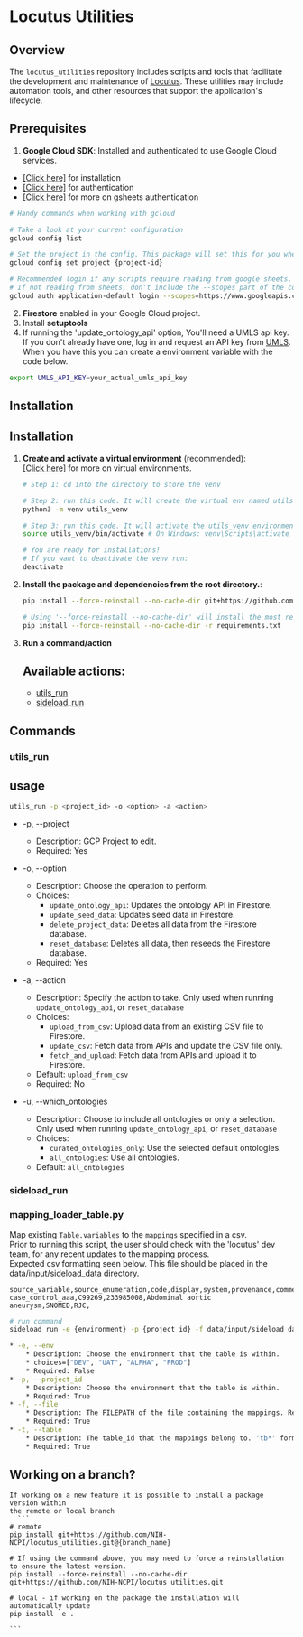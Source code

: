 # Locutus Utilities

## Overview

The `locutus_utilities` repository includes scripts and tools that facilitate the development and maintenance of [Locutus](https://github.com/NIH-NCPI/locutus). These utilities may include automation tools, and other resources that support the application's lifecycle.


## Prerequisites

1. **Google Cloud SDK**: Installed and authenticated to use Google Cloud services.
  * [[Click here]](https://cloud.google.com/sdk/docs/install-sdk) for installation
  * [[Click here]](https://cloud.google.com/sdk/gcloud/reference/auth/application-default/login) for authentication
  * [[Click here]](https://stackoverflow.com/questions/61412481/google-sheet-api-access-with-application-default-credentials) for more on gsheets authentication

```bash 
# Handy commands when working with gcloud

# Take a look at your current configuration
gcloud config list

# Set the project in the config. This package will set this for you when you run commands. There is no need to do so before running commands.
gcloud config set project {project-id}

# Recommended login if any scripts require reading from google sheets.
# If not reading from sheets, don't include the --scopes part of the command. See link above for more info. 
gcloud auth application-default login --scopes=https://www.googleapis.com/auth/spreadsheets.readonly,https://www.googleapis.com/auth/drive.readonly

```
2. **Firestore** enabled in your Google Cloud project.
3. Install **setuptools**
4. If running the 'update_ontology_api' option, You'll need a UMLS api key. If you don't already have one, log in and request an API key from [UMLS](https://uts.nlm.nih.gov/uts/). When you have this you can create a environment variable with the code below. 
```bash
export UMLS_API_KEY=your_actual_umls_api_key
```

## Installation

## Installation

1. **Create and activate a virtual environment** (recommended):<br>
[[Click here]](https://realpython.com/python-virtual-environments-a-primer/) for more on virtual environments.

    ```bash
    # Step 1: cd into the directory to store the venv

    # Step 2: run this code. It will create the virtual env named utils_venv in the current directory.
    python3 -m venv utils_venv

    # Step 3: run this code. It will activate the utils_venv environment
    source utils_venv/bin/activate # On Windows: venv\Scripts\activate

    # You are ready for installations! 
    # If you want to deactivate the venv run:
    deactivate
    ```

2. **Install the package and dependencies from the root directory.**:
    ```bash
    pip install --force-reinstall --no-cache-dir git+https://github.com/NIH-NCPI/locutus_utilities.git

    # Using '--force-reinstall --no-cache-dir' will install the most recent versions. 
    pip install --force-reinstall --no-cache-dir -r requirements.txt
    ```
3. **Run a command/action**

   ## Available actions:
   * [utils_run](#utils_run) <br>
   * [sideload_run](#sideload_run) <br>

## Commands
### utils_run 
## usage 
```bash
utils_run -p <project_id> -o <option> -a <action>
```
* -p, --project
    * Description: GCP Project to edit.
    * Required: Yes

* -o, --option
    * Description: Choose the operation to perform.
    * Choices:
        * `update_ontology_api`: Updates the ontology API in Firestore.
        * `update_seed_data`: Updates seed data in Firestore.
        * `delete_project_data`: Deletes all data from the Firestore database.
        * `reset_database`: Deletes all data, then reseeds the Firestore database.
    * Required: Yes

* -a, --action
    * Description: Specify the action to take. Only used when running `update_ontology_api`, or `reset_database`
    * Choices:
        * `upload_from_csv`: Upload data from an existing CSV file to Firestore.
        * `update_csv`: Fetch data from APIs and update the CSV file only.
        * `fetch_and_upload`: Fetch data from APIs and upload it to Firestore.
    * Default: `upload_from_csv`
    * Required: No 

* -u, --which_ontologies
    * Description: Choose to include all ontologies or only a selection. Only used when running `update_ontology_api`, or `reset_database`
    * Choices:
        * `curated_ontologies_only`: Use the selected default ontologies.
        * `all_ontologies`: Use all ontologies.
    * Default: `all_ontologies`

### sideload_run 
### mapping_loader_table.py
Map existing `Table.variables` to the `mappings` specified in a csv. <br>
Prior to running this script, the user should check with the 'locutus' dev team, for any recent updates to the mapping process. <br>
Expected csv formatting seen below. This file should be placed in the data/input/sideload_data directory.<br>
```csv
source_variable,source_enumeration,code,display,system,provenance,comment
case_control_aaa,C99269,233985008,Abdominal aortic aneurysm,SNOMED,RJC,
```

```bash
# run command
sideload_run -e {environment} -p {project_id} -f data/input/sideload_data/{filename}.csv -t {db table id}

* -e, --env
    * Description: Choose the environment that the table is within.
    * choices=["DEV", "UAT", "ALPHA", "PROD"]
    * Required: False
* -p, --project_id
    * Description: Choose the environment that the table is within.
    * Required: True
* -f, --file
    * Description: The FILEPATH of the file containing the mappings. Recommended to store within the sideload_data dir, for ease of use.
    * Required: True
* -t, --table
    * Description: The table_id that the mappings belong to. 'tb*' format
    * Required: True     
```


## Working on a branch?
    If working on a new feature it is possible to install a package version within
    the remote or local branch
      ```
    # remote
    pip install git+https://github.com/NIH-NCPI/locutus_utilities.git@{branch_name}

    # If using the command above, you may need to force a reinstallation to ensure the latest version.
    pip install --force-reinstall --no-cache-dir git+https://github.com/NIH-NCPI/locutus_utilities.git

    # local - if working on the package the installation will automatically update
    pip install -e .

    ```